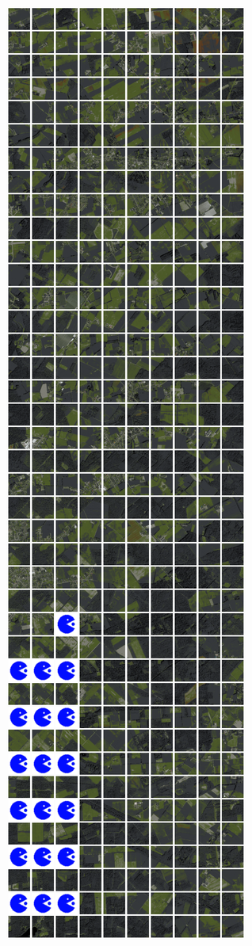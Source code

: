 <html>
<div>
<img src="https://github.com/HakkaTjakka/NL_TILE_MAP/blob/main/18/613/-1031/r.6130.-10310.png" height="44" width="44">
<img src="https://github.com/HakkaTjakka/NL_TILE_MAP/blob/main/18/613/-1031/r.6131.-10310.png" height="44" width="44">
<img src="https://github.com/HakkaTjakka/NL_TILE_MAP/blob/main/18/613/-1031/r.6132.-10310.png" height="44" width="44">
<img src="https://github.com/HakkaTjakka/NL_TILE_MAP/blob/main/18/613/-1031/r.6133.-10310.png" height="44" width="44">
<img src="https://github.com/HakkaTjakka/NL_TILE_MAP/blob/main/18/613/-1031/r.6134.-10310.png" height="44" width="44">
<img src="https://github.com/HakkaTjakka/NL_TILE_MAP/blob/main/18/613/-1031/r.6135.-10310.png" height="44" width="44">
<img src="https://github.com/HakkaTjakka/NL_TILE_MAP/blob/main/18/613/-1031/r.6136.-10310.png" height="44" width="44">
<img src="https://github.com/HakkaTjakka/NL_TILE_MAP/blob/main/18/613/-1031/r.6137.-10310.png" height="44" width="44">
<img src="https://github.com/HakkaTjakka/NL_TILE_MAP/blob/main/18/613/-1031/r.6138.-10310.png" height="44" width="44">
<img src="https://github.com/HakkaTjakka/NL_TILE_MAP/blob/main/18/613/-1031/r.6139.-10310.png" height="44" width="44">
<img src="https://github.com/HakkaTjakka/NL_TILE_MAP/blob/main/18/614/-1031/r.6140.-10310.png" height="44" width="44">
<img src="https://github.com/HakkaTjakka/NL_TILE_MAP/blob/main/18/614/-1031/r.6141.-10310.png" height="44" width="44">
<img src="https://github.com/HakkaTjakka/NL_TILE_MAP/blob/main/18/614/-1031/r.6142.-10310.png" height="44" width="44">
<img src="https://github.com/HakkaTjakka/NL_TILE_MAP/blob/main/18/614/-1031/r.6143.-10310.png" height="44" width="44">
<img src="https://github.com/HakkaTjakka/NL_TILE_MAP/blob/main/18/614/-1031/r.6144.-10310.png" height="44" width="44">
<img src="https://github.com/HakkaTjakka/NL_TILE_MAP/blob/main/18/614/-1031/r.6145.-10310.png" height="44" width="44">
<img src="https://github.com/HakkaTjakka/NL_TILE_MAP/blob/main/18/614/-1031/r.6146.-10310.png" height="44" width="44">
<img src="https://github.com/HakkaTjakka/NL_TILE_MAP/blob/main/18/614/-1031/r.6147.-10310.png" height="44" width="44">
<img src="https://github.com/HakkaTjakka/NL_TILE_MAP/blob/main/18/614/-1031/r.6148.-10310.png" height="44" width="44">
<img src="https://github.com/HakkaTjakka/NL_TILE_MAP/blob/main/18/614/-1031/r.6149.-10310.png" height="44" width="44">
<br>
<img src="https://github.com/HakkaTjakka/NL_TILE_MAP/blob/main/18/613/-1031/r.6130.-10309.png" height="44" width="44">
<img src="https://github.com/HakkaTjakka/NL_TILE_MAP/blob/main/18/613/-1031/r.6131.-10309.png" height="44" width="44">
<img src="https://github.com/HakkaTjakka/NL_TILE_MAP/blob/main/18/613/-1031/r.6132.-10309.png" height="44" width="44">
<img src="https://github.com/HakkaTjakka/NL_TILE_MAP/blob/main/18/613/-1031/r.6133.-10309.png" height="44" width="44">
<img src="https://github.com/HakkaTjakka/NL_TILE_MAP/blob/main/18/613/-1031/r.6134.-10309.png" height="44" width="44">
<img src="https://github.com/HakkaTjakka/NL_TILE_MAP/blob/main/18/613/-1031/r.6135.-10309.png" height="44" width="44">
<img src="https://github.com/HakkaTjakka/NL_TILE_MAP/blob/main/18/613/-1031/r.6136.-10309.png" height="44" width="44">
<img src="https://github.com/HakkaTjakka/NL_TILE_MAP/blob/main/18/613/-1031/r.6137.-10309.png" height="44" width="44">
<img src="https://github.com/HakkaTjakka/NL_TILE_MAP/blob/main/18/613/-1031/r.6138.-10309.png" height="44" width="44">
<img src="https://github.com/HakkaTjakka/NL_TILE_MAP/blob/main/18/613/-1031/r.6139.-10309.png" height="44" width="44">
<img src="https://github.com/HakkaTjakka/NL_TILE_MAP/blob/main/18/614/-1031/r.6140.-10309.png" height="44" width="44">
<img src="https://github.com/HakkaTjakka/NL_TILE_MAP/blob/main/18/614/-1031/r.6141.-10309.png" height="44" width="44">
<img src="https://github.com/HakkaTjakka/NL_TILE_MAP/blob/main/18/614/-1031/r.6142.-10309.png" height="44" width="44">
<img src="https://github.com/HakkaTjakka/NL_TILE_MAP/blob/main/18/614/-1031/r.6143.-10309.png" height="44" width="44">
<img src="https://github.com/HakkaTjakka/NL_TILE_MAP/blob/main/18/614/-1031/r.6144.-10309.png" height="44" width="44">
<img src="https://github.com/HakkaTjakka/NL_TILE_MAP/blob/main/18/614/-1031/r.6145.-10309.png" height="44" width="44">
<img src="https://github.com/HakkaTjakka/NL_TILE_MAP/blob/main/18/614/-1031/r.6146.-10309.png" height="44" width="44">
<img src="https://github.com/HakkaTjakka/NL_TILE_MAP/blob/main/18/614/-1031/r.6147.-10309.png" height="44" width="44">
<img src="https://github.com/HakkaTjakka/NL_TILE_MAP/blob/main/18/614/-1031/r.6148.-10309.png" height="44" width="44">
<img src="https://github.com/HakkaTjakka/NL_TILE_MAP/blob/main/18/614/-1031/r.6149.-10309.png" height="44" width="44">
<br>
<img src="https://github.com/HakkaTjakka/NL_TILE_MAP/blob/main/18/613/-1031/r.6130.-10308.png" height="44" width="44">
<img src="https://github.com/HakkaTjakka/NL_TILE_MAP/blob/main/18/613/-1031/r.6131.-10308.png" height="44" width="44">
<img src="https://github.com/HakkaTjakka/NL_TILE_MAP/blob/main/18/613/-1031/r.6132.-10308.png" height="44" width="44">
<img src="https://github.com/HakkaTjakka/NL_TILE_MAP/blob/main/18/613/-1031/r.6133.-10308.png" height="44" width="44">
<img src="https://github.com/HakkaTjakka/NL_TILE_MAP/blob/main/18/613/-1031/r.6134.-10308.png" height="44" width="44">
<img src="https://github.com/HakkaTjakka/NL_TILE_MAP/blob/main/18/613/-1031/r.6135.-10308.png" height="44" width="44">
<img src="https://github.com/HakkaTjakka/NL_TILE_MAP/blob/main/18/613/-1031/r.6136.-10308.png" height="44" width="44">
<img src="https://github.com/HakkaTjakka/NL_TILE_MAP/blob/main/18/613/-1031/r.6137.-10308.png" height="44" width="44">
<img src="https://github.com/HakkaTjakka/NL_TILE_MAP/blob/main/18/613/-1031/r.6138.-10308.png" height="44" width="44">
<img src="https://github.com/HakkaTjakka/NL_TILE_MAP/blob/main/18/613/-1031/r.6139.-10308.png" height="44" width="44">
<img src="https://github.com/HakkaTjakka/NL_TILE_MAP/blob/main/18/614/-1031/r.6140.-10308.png" height="44" width="44">
<img src="https://github.com/HakkaTjakka/NL_TILE_MAP/blob/main/18/614/-1031/r.6141.-10308.png" height="44" width="44">
<img src="https://github.com/HakkaTjakka/NL_TILE_MAP/blob/main/18/614/-1031/r.6142.-10308.png" height="44" width="44">
<img src="https://github.com/HakkaTjakka/NL_TILE_MAP/blob/main/18/614/-1031/r.6143.-10308.png" height="44" width="44">
<img src="https://github.com/HakkaTjakka/NL_TILE_MAP/blob/main/18/614/-1031/r.6144.-10308.png" height="44" width="44">
<img src="https://github.com/HakkaTjakka/NL_TILE_MAP/blob/main/18/614/-1031/r.6145.-10308.png" height="44" width="44">
<img src="https://github.com/HakkaTjakka/NL_TILE_MAP/blob/main/18/614/-1031/r.6146.-10308.png" height="44" width="44">
<img src="https://github.com/HakkaTjakka/NL_TILE_MAP/blob/main/18/614/-1031/r.6147.-10308.png" height="44" width="44">
<img src="https://github.com/HakkaTjakka/NL_TILE_MAP/blob/main/18/614/-1031/r.6148.-10308.png" height="44" width="44">
<img src="https://github.com/HakkaTjakka/NL_TILE_MAP/blob/main/18/614/-1031/r.6149.-10308.png" height="44" width="44">
<br>
<img src="https://github.com/HakkaTjakka/NL_TILE_MAP/blob/main/18/613/-1031/r.6130.-10307.png" height="44" width="44">
<img src="https://github.com/HakkaTjakka/NL_TILE_MAP/blob/main/18/613/-1031/r.6131.-10307.png" height="44" width="44">
<img src="https://github.com/HakkaTjakka/NL_TILE_MAP/blob/main/18/613/-1031/r.6132.-10307.png" height="44" width="44">
<img src="https://github.com/HakkaTjakka/NL_TILE_MAP/blob/main/18/613/-1031/r.6133.-10307.png" height="44" width="44">
<img src="https://github.com/HakkaTjakka/NL_TILE_MAP/blob/main/18/613/-1031/r.6134.-10307.png" height="44" width="44">
<img src="https://github.com/HakkaTjakka/NL_TILE_MAP/blob/main/18/613/-1031/r.6135.-10307.png" height="44" width="44">
<img src="https://github.com/HakkaTjakka/NL_TILE_MAP/blob/main/18/613/-1031/r.6136.-10307.png" height="44" width="44">
<img src="https://github.com/HakkaTjakka/NL_TILE_MAP/blob/main/18/613/-1031/r.6137.-10307.png" height="44" width="44">
<img src="https://github.com/HakkaTjakka/NL_TILE_MAP/blob/main/18/613/-1031/r.6138.-10307.png" height="44" width="44">
<img src="https://github.com/HakkaTjakka/NL_TILE_MAP/blob/main/18/613/-1031/r.6139.-10307.png" height="44" width="44">
<img src="https://github.com/HakkaTjakka/NL_TILE_MAP/blob/main/18/614/-1031/r.6140.-10307.png" height="44" width="44">
<img src="https://github.com/HakkaTjakka/NL_TILE_MAP/blob/main/18/614/-1031/r.6141.-10307.png" height="44" width="44">
<img src="https://github.com/HakkaTjakka/NL_TILE_MAP/blob/main/18/614/-1031/r.6142.-10307.png" height="44" width="44">
<img src="https://github.com/HakkaTjakka/NL_TILE_MAP/blob/main/18/614/-1031/r.6143.-10307.png" height="44" width="44">
<img src="https://github.com/HakkaTjakka/NL_TILE_MAP/blob/main/18/614/-1031/r.6144.-10307.png" height="44" width="44">
<img src="https://github.com/HakkaTjakka/NL_TILE_MAP/blob/main/18/614/-1031/r.6145.-10307.png" height="44" width="44">
<img src="https://github.com/HakkaTjakka/NL_TILE_MAP/blob/main/18/614/-1031/r.6146.-10307.png" height="44" width="44">
<img src="https://github.com/HakkaTjakka/NL_TILE_MAP/blob/main/18/614/-1031/r.6147.-10307.png" height="44" width="44">
<img src="https://github.com/HakkaTjakka/NL_TILE_MAP/blob/main/18/614/-1031/r.6148.-10307.png" height="44" width="44">
<img src="https://github.com/HakkaTjakka/NL_TILE_MAP/blob/main/18/614/-1031/r.6149.-10307.png" height="44" width="44">
<br>
<img src="https://github.com/HakkaTjakka/NL_TILE_MAP/blob/main/18/613/-1031/r.6130.-10306.png" height="44" width="44">
<img src="https://github.com/HakkaTjakka/NL_TILE_MAP/blob/main/18/613/-1031/r.6131.-10306.png" height="44" width="44">
<img src="https://github.com/HakkaTjakka/NL_TILE_MAP/blob/main/18/613/-1031/r.6132.-10306.png" height="44" width="44">
<img src="https://github.com/HakkaTjakka/NL_TILE_MAP/blob/main/18/613/-1031/r.6133.-10306.png" height="44" width="44">
<img src="https://github.com/HakkaTjakka/NL_TILE_MAP/blob/main/18/613/-1031/r.6134.-10306.png" height="44" width="44">
<img src="https://github.com/HakkaTjakka/NL_TILE_MAP/blob/main/18/613/-1031/r.6135.-10306.png" height="44" width="44">
<img src="https://github.com/HakkaTjakka/NL_TILE_MAP/blob/main/18/613/-1031/r.6136.-10306.png" height="44" width="44">
<img src="https://github.com/HakkaTjakka/NL_TILE_MAP/blob/main/18/613/-1031/r.6137.-10306.png" height="44" width="44">
<img src="https://github.com/HakkaTjakka/NL_TILE_MAP/blob/main/18/613/-1031/r.6138.-10306.png" height="44" width="44">
<img src="https://github.com/HakkaTjakka/NL_TILE_MAP/blob/main/18/613/-1031/r.6139.-10306.png" height="44" width="44">
<img src="https://github.com/HakkaTjakka/NL_TILE_MAP/blob/main/18/614/-1031/r.6140.-10306.png" height="44" width="44">
<img src="https://github.com/HakkaTjakka/NL_TILE_MAP/blob/main/18/614/-1031/r.6141.-10306.png" height="44" width="44">
<img src="https://github.com/HakkaTjakka/NL_TILE_MAP/blob/main/18/614/-1031/r.6142.-10306.png" height="44" width="44">
<img src="https://github.com/HakkaTjakka/NL_TILE_MAP/blob/main/18/614/-1031/r.6143.-10306.png" height="44" width="44">
<img src="https://github.com/HakkaTjakka/NL_TILE_MAP/blob/main/18/614/-1031/r.6144.-10306.png" height="44" width="44">
<img src="https://github.com/HakkaTjakka/NL_TILE_MAP/blob/main/18/614/-1031/r.6145.-10306.png" height="44" width="44">
<img src="https://github.com/HakkaTjakka/NL_TILE_MAP/blob/main/18/614/-1031/r.6146.-10306.png" height="44" width="44">
<img src="https://github.com/HakkaTjakka/NL_TILE_MAP/blob/main/18/614/-1031/r.6147.-10306.png" height="44" width="44">
<img src="https://github.com/HakkaTjakka/NL_TILE_MAP/blob/main/18/614/-1031/r.6148.-10306.png" height="44" width="44">
<img src="https://github.com/HakkaTjakka/NL_TILE_MAP/blob/main/18/614/-1031/r.6149.-10306.png" height="44" width="44">
<br>
<img src="https://github.com/HakkaTjakka/NL_TILE_MAP/blob/main/18/613/-1031/r.6130.-10305.png" height="44" width="44">
<img src="https://github.com/HakkaTjakka/NL_TILE_MAP/blob/main/18/613/-1031/r.6131.-10305.png" height="44" width="44">
<img src="https://github.com/HakkaTjakka/NL_TILE_MAP/blob/main/18/613/-1031/r.6132.-10305.png" height="44" width="44">
<img src="https://github.com/HakkaTjakka/NL_TILE_MAP/blob/main/18/613/-1031/r.6133.-10305.png" height="44" width="44">
<img src="https://github.com/HakkaTjakka/NL_TILE_MAP/blob/main/18/613/-1031/r.6134.-10305.png" height="44" width="44">
<img src="https://github.com/HakkaTjakka/NL_TILE_MAP/blob/main/18/613/-1031/r.6135.-10305.png" height="44" width="44">
<img src="https://github.com/HakkaTjakka/NL_TILE_MAP/blob/main/18/613/-1031/r.6136.-10305.png" height="44" width="44">
<img src="https://github.com/HakkaTjakka/NL_TILE_MAP/blob/main/18/613/-1031/r.6137.-10305.png" height="44" width="44">
<img src="https://github.com/HakkaTjakka/NL_TILE_MAP/blob/main/18/613/-1031/r.6138.-10305.png" height="44" width="44">
<img src="https://github.com/HakkaTjakka/NL_TILE_MAP/blob/main/18/613/-1031/r.6139.-10305.png" height="44" width="44">
<img src="https://github.com/HakkaTjakka/NL_TILE_MAP/blob/main/18/614/-1031/r.6140.-10305.png" height="44" width="44">
<img src="https://github.com/HakkaTjakka/NL_TILE_MAP/blob/main/18/614/-1031/r.6141.-10305.png" height="44" width="44">
<img src="https://github.com/HakkaTjakka/NL_TILE_MAP/blob/main/18/614/-1031/r.6142.-10305.png" height="44" width="44">
<img src="https://github.com/HakkaTjakka/NL_TILE_MAP/blob/main/18/614/-1031/r.6143.-10305.png" height="44" width="44">
<img src="https://github.com/HakkaTjakka/NL_TILE_MAP/blob/main/18/614/-1031/r.6144.-10305.png" height="44" width="44">
<img src="https://github.com/HakkaTjakka/NL_TILE_MAP/blob/main/18/614/-1031/r.6145.-10305.png" height="44" width="44">
<img src="https://github.com/HakkaTjakka/NL_TILE_MAP/blob/main/18/614/-1031/r.6146.-10305.png" height="44" width="44">
<img src="https://github.com/HakkaTjakka/NL_TILE_MAP/blob/main/18/614/-1031/r.6147.-10305.png" height="44" width="44">
<img src="https://github.com/HakkaTjakka/NL_TILE_MAP/blob/main/18/614/-1031/r.6148.-10305.png" height="44" width="44">
<img src="https://github.com/HakkaTjakka/NL_TILE_MAP/blob/main/18/614/-1031/r.6149.-10305.png" height="44" width="44">
<br>
<img src="https://github.com/HakkaTjakka/NL_TILE_MAP/blob/main/18/613/-1031/r.6130.-10304.png" height="44" width="44">
<img src="https://github.com/HakkaTjakka/NL_TILE_MAP/blob/main/18/613/-1031/r.6131.-10304.png" height="44" width="44">
<img src="https://github.com/HakkaTjakka/NL_TILE_MAP/blob/main/18/613/-1031/r.6132.-10304.png" height="44" width="44">
<img src="https://github.com/HakkaTjakka/NL_TILE_MAP/blob/main/18/613/-1031/r.6133.-10304.png" height="44" width="44">
<img src="https://github.com/HakkaTjakka/NL_TILE_MAP/blob/main/18/613/-1031/r.6134.-10304.png" height="44" width="44">
<img src="https://github.com/HakkaTjakka/NL_TILE_MAP/blob/main/18/613/-1031/r.6135.-10304.png" height="44" width="44">
<img src="https://github.com/HakkaTjakka/NL_TILE_MAP/blob/main/18/613/-1031/r.6136.-10304.png" height="44" width="44">
<img src="https://github.com/HakkaTjakka/NL_TILE_MAP/blob/main/18/613/-1031/r.6137.-10304.png" height="44" width="44">
<img src="https://github.com/HakkaTjakka/NL_TILE_MAP/blob/main/18/613/-1031/r.6138.-10304.png" height="44" width="44">
<img src="https://github.com/HakkaTjakka/NL_TILE_MAP/blob/main/18/613/-1031/r.6139.-10304.png" height="44" width="44">
<img src="https://github.com/HakkaTjakka/NL_TILE_MAP/blob/main/18/614/-1031/r.6140.-10304.png" height="44" width="44">
<img src="https://github.com/HakkaTjakka/NL_TILE_MAP/blob/main/18/614/-1031/r.6141.-10304.png" height="44" width="44">
<img src="https://github.com/HakkaTjakka/NL_TILE_MAP/blob/main/18/614/-1031/r.6142.-10304.png" height="44" width="44">
<img src="https://github.com/HakkaTjakka/NL_TILE_MAP/blob/main/18/614/-1031/r.6143.-10304.png" height="44" width="44">
<img src="https://github.com/HakkaTjakka/NL_TILE_MAP/blob/main/18/614/-1031/r.6144.-10304.png" height="44" width="44">
<img src="https://github.com/HakkaTjakka/NL_TILE_MAP/blob/main/18/614/-1031/r.6145.-10304.png" height="44" width="44">
<img src="https://github.com/HakkaTjakka/NL_TILE_MAP/blob/main/18/614/-1031/r.6146.-10304.png" height="44" width="44">
<img src="https://github.com/HakkaTjakka/NL_TILE_MAP/blob/main/18/614/-1031/r.6147.-10304.png" height="44" width="44">
<img src="https://github.com/HakkaTjakka/NL_TILE_MAP/blob/main/18/614/-1031/r.6148.-10304.png" height="44" width="44">
<img src="https://github.com/HakkaTjakka/NL_TILE_MAP/blob/main/18/614/-1031/r.6149.-10304.png" height="44" width="44">
<br>
<img src="https://github.com/HakkaTjakka/NL_TILE_MAP/blob/main/18/613/-1031/r.6130.-10303.png" height="44" width="44">
<img src="https://github.com/HakkaTjakka/NL_TILE_MAP/blob/main/18/613/-1031/r.6131.-10303.png" height="44" width="44">
<img src="https://github.com/HakkaTjakka/NL_TILE_MAP/blob/main/18/613/-1031/r.6132.-10303.png" height="44" width="44">
<img src="https://github.com/HakkaTjakka/NL_TILE_MAP/blob/main/18/613/-1031/r.6133.-10303.png" height="44" width="44">
<img src="https://github.com/HakkaTjakka/NL_TILE_MAP/blob/main/18/613/-1031/r.6134.-10303.png" height="44" width="44">
<img src="https://github.com/HakkaTjakka/NL_TILE_MAP/blob/main/18/613/-1031/r.6135.-10303.png" height="44" width="44">
<img src="https://github.com/HakkaTjakka/NL_TILE_MAP/blob/main/18/613/-1031/r.6136.-10303.png" height="44" width="44">
<img src="https://github.com/HakkaTjakka/NL_TILE_MAP/blob/main/18/613/-1031/r.6137.-10303.png" height="44" width="44">
<img src="https://github.com/HakkaTjakka/NL_TILE_MAP/blob/main/18/613/-1031/r.6138.-10303.png" height="44" width="44">
<img src="https://github.com/HakkaTjakka/NL_TILE_MAP/blob/main/18/613/-1031/r.6139.-10303.png" height="44" width="44">
<img src="https://github.com/HakkaTjakka/NL_TILE_MAP/blob/main/18/614/-1031/r.6140.-10303.png" height="44" width="44">
<img src="https://github.com/HakkaTjakka/NL_TILE_MAP/blob/main/18/614/-1031/r.6141.-10303.png" height="44" width="44">
<img src="https://github.com/HakkaTjakka/NL_TILE_MAP/blob/main/18/614/-1031/r.6142.-10303.png" height="44" width="44">
<img src="https://github.com/HakkaTjakka/NL_TILE_MAP/blob/main/18/614/-1031/r.6143.-10303.png" height="44" width="44">
<img src="https://github.com/HakkaTjakka/NL_TILE_MAP/blob/main/18/614/-1031/r.6144.-10303.png" height="44" width="44">
<img src="https://github.com/HakkaTjakka/NL_TILE_MAP/blob/main/18/614/-1031/r.6145.-10303.png" height="44" width="44">
<img src="https://github.com/HakkaTjakka/NL_TILE_MAP/blob/main/18/614/-1031/r.6146.-10303.png" height="44" width="44">
<img src="https://github.com/HakkaTjakka/NL_TILE_MAP/blob/main/18/614/-1031/r.6147.-10303.png" height="44" width="44">
<img src="https://github.com/HakkaTjakka/NL_TILE_MAP/blob/main/18/614/-1031/r.6148.-10303.png" height="44" width="44">
<img src="https://github.com/HakkaTjakka/NL_TILE_MAP/blob/main/18/614/-1031/r.6149.-10303.png" height="44" width="44">
<br>
<img src="https://github.com/HakkaTjakka/NL_TILE_MAP/blob/main/18/613/-1031/r.6130.-10302.png" height="44" width="44">
<img src="https://github.com/HakkaTjakka/NL_TILE_MAP/blob/main/18/613/-1031/r.6131.-10302.png" height="44" width="44">
<img src="https://github.com/HakkaTjakka/NL_TILE_MAP/blob/main/18/613/-1031/r.6132.-10302.png" height="44" width="44">
<img src="https://github.com/HakkaTjakka/NL_TILE_MAP/blob/main/18/613/-1031/r.6133.-10302.png" height="44" width="44">
<img src="https://github.com/HakkaTjakka/NL_TILE_MAP/blob/main/18/613/-1031/r.6134.-10302.png" height="44" width="44">
<img src="https://github.com/HakkaTjakka/NL_TILE_MAP/blob/main/18/613/-1031/r.6135.-10302.png" height="44" width="44">
<img src="https://github.com/HakkaTjakka/NL_TILE_MAP/blob/main/18/613/-1031/r.6136.-10302.png" height="44" width="44">
<img src="https://github.com/HakkaTjakka/NL_TILE_MAP/blob/main/18/613/-1031/r.6137.-10302.png" height="44" width="44">
<img src="https://github.com/HakkaTjakka/NL_TILE_MAP/blob/main/18/613/-1031/r.6138.-10302.png" height="44" width="44">
<img src="https://github.com/HakkaTjakka/NL_TILE_MAP/blob/main/18/613/-1031/r.6139.-10302.png" height="44" width="44">
<img src="https://github.com/HakkaTjakka/NL_TILE_MAP/blob/main/18/614/-1031/r.6140.-10302.png" height="44" width="44">
<img src="https://github.com/HakkaTjakka/NL_TILE_MAP/blob/main/18/614/-1031/r.6141.-10302.png" height="44" width="44">
<img src="https://github.com/HakkaTjakka/NL_TILE_MAP/blob/main/18/614/-1031/r.6142.-10302.png" height="44" width="44">
<img src="https://github.com/HakkaTjakka/NL_TILE_MAP/blob/main/18/614/-1031/r.6143.-10302.png" height="44" width="44">
<img src="https://github.com/HakkaTjakka/NL_TILE_MAP/blob/main/18/614/-1031/r.6144.-10302.png" height="44" width="44">
<img src="https://github.com/HakkaTjakka/NL_TILE_MAP/blob/main/18/614/-1031/r.6145.-10302.png" height="44" width="44">
<img src="https://github.com/HakkaTjakka/NL_TILE_MAP/blob/main/18/614/-1031/r.6146.-10302.png" height="44" width="44">
<img src="https://github.com/HakkaTjakka/NL_TILE_MAP/blob/main/18/614/-1031/r.6147.-10302.png" height="44" width="44">
<img src="https://github.com/HakkaTjakka/NL_TILE_MAP/blob/main/18/614/-1031/r.6148.-10302.png" height="44" width="44">
<img src="https://github.com/HakkaTjakka/NL_TILE_MAP/blob/main/18/614/-1031/r.6149.-10302.png" height="44" width="44">
<br>
<img src="https://github.com/HakkaTjakka/NL_TILE_MAP/blob/main/18/613/-1031/r.6130.-10301.png" height="44" width="44">
<img src="https://github.com/HakkaTjakka/NL_TILE_MAP/blob/main/18/613/-1031/r.6131.-10301.png" height="44" width="44">
<img src="https://github.com/HakkaTjakka/NL_TILE_MAP/blob/main/18/613/-1031/r.6132.-10301.png" height="44" width="44">
<img src="https://github.com/HakkaTjakka/NL_TILE_MAP/blob/main/18/613/-1031/r.6133.-10301.png" height="44" width="44">
<img src="https://github.com/HakkaTjakka/NL_TILE_MAP/blob/main/18/613/-1031/r.6134.-10301.png" height="44" width="44">
<img src="https://github.com/HakkaTjakka/NL_TILE_MAP/blob/main/18/613/-1031/r.6135.-10301.png" height="44" width="44">
<img src="https://github.com/HakkaTjakka/NL_TILE_MAP/blob/main/18/613/-1031/r.6136.-10301.png" height="44" width="44">
<img src="https://github.com/HakkaTjakka/NL_TILE_MAP/blob/main/18/613/-1031/r.6137.-10301.png" height="44" width="44">
<img src="https://github.com/HakkaTjakka/NL_TILE_MAP/blob/main/18/613/-1031/r.6138.-10301.png" height="44" width="44">
<img src="https://github.com/HakkaTjakka/NL_TILE_MAP/blob/main/18/613/-1031/r.6139.-10301.png" height="44" width="44">
<img src="https://github.com/HakkaTjakka/NL_TILE_MAP/blob/main/18/614/-1031/r.6140.-10301.png" height="44" width="44">
<img src="https://github.com/HakkaTjakka/NL_TILE_MAP/blob/main/18/614/-1031/r.6141.-10301.png" height="44" width="44">
<img src="https://github.com/HakkaTjakka/NL_TILE_MAP/blob/main/18/614/-1031/r.6142.-10301.png" height="44" width="44">
<img src="https://github.com/HakkaTjakka/NL_TILE_MAP/blob/main/18/614/-1031/r.6143.-10301.png" height="44" width="44">
<img src="https://github.com/HakkaTjakka/NL_TILE_MAP/blob/main/18/614/-1031/r.6144.-10301.png" height="44" width="44">
<img src="https://github.com/HakkaTjakka/NL_TILE_MAP/blob/main/18/614/-1031/r.6145.-10301.png" height="44" width="44">
<img src="https://github.com/HakkaTjakka/NL_TILE_MAP/blob/main/18/614/-1031/r.6146.-10301.png" height="44" width="44">
<img src="https://github.com/HakkaTjakka/NL_TILE_MAP/blob/main/18/614/-1031/r.6147.-10301.png" height="44" width="44">
<img src="https://github.com/HakkaTjakka/NL_TILE_MAP/blob/main/18/614/-1031/r.6148.-10301.png" height="44" width="44">
<img src="https://github.com/HakkaTjakka/NL_TILE_MAP/blob/main/18/614/-1031/r.6149.-10301.png" height="44" width="44">
<br>
<img src="https://github.com/HakkaTjakka/NL_TILE_MAP/blob/main/18/613/-1030/r.6130.-10300.png" height="44" width="44">
<img src="https://github.com/HakkaTjakka/NL_TILE_MAP/blob/main/18/613/-1030/r.6131.-10300.png" height="44" width="44">
<img src="https://github.com/HakkaTjakka/NL_TILE_MAP/blob/main/18/613/-1030/r.6132.-10300.png" height="44" width="44">
<img src="https://github.com/HakkaTjakka/NL_TILE_MAP/blob/main/18/613/-1030/r.6133.-10300.png" height="44" width="44">
<img src="https://github.com/HakkaTjakka/NL_TILE_MAP/blob/main/18/613/-1030/r.6134.-10300.png" height="44" width="44">
<img src="https://github.com/HakkaTjakka/NL_TILE_MAP/blob/main/18/613/-1030/r.6135.-10300.png" height="44" width="44">
<img src="https://github.com/HakkaTjakka/NL_TILE_MAP/blob/main/18/613/-1030/r.6136.-10300.png" height="44" width="44">
<img src="https://github.com/HakkaTjakka/NL_TILE_MAP/blob/main/18/613/-1030/r.6137.-10300.png" height="44" width="44">
<img src="https://github.com/HakkaTjakka/NL_TILE_MAP/blob/main/18/613/-1030/r.6138.-10300.png" height="44" width="44">
<img src="https://github.com/HakkaTjakka/NL_TILE_MAP/blob/main/18/613/-1030/r.6139.-10300.png" height="44" width="44">
<img src="https://github.com/HakkaTjakka/NL_TILE_MAP/blob/main/18/614/-1030/r.6140.-10300.png" height="44" width="44">
<img src="https://github.com/HakkaTjakka/NL_TILE_MAP/blob/main/18/614/-1030/r.6141.-10300.png" height="44" width="44">
<img src="https://github.com/HakkaTjakka/NL_TILE_MAP/blob/main/18/614/-1030/r.6142.-10300.png" height="44" width="44">
<img src="https://github.com/HakkaTjakka/NL_TILE_MAP/blob/main/18/614/-1030/r.6143.-10300.png" height="44" width="44">
<img src="https://github.com/HakkaTjakka/NL_TILE_MAP/blob/main/18/614/-1030/r.6144.-10300.png" height="44" width="44">
<img src="https://github.com/HakkaTjakka/NL_TILE_MAP/blob/main/18/614/-1030/r.6145.-10300.png" height="44" width="44">
<img src="https://github.com/HakkaTjakka/NL_TILE_MAP/blob/main/18/614/-1030/r.6146.-10300.png" height="44" width="44">
<img src="https://github.com/HakkaTjakka/NL_TILE_MAP/blob/main/18/614/-1030/r.6147.-10300.png" height="44" width="44">
<img src="https://github.com/HakkaTjakka/NL_TILE_MAP/blob/main/18/614/-1030/r.6148.-10300.png" height="44" width="44">
<img src="https://github.com/HakkaTjakka/NL_TILE_MAP/blob/main/18/614/-1030/r.6149.-10300.png" height="44" width="44">
<br>
<img src="https://github.com/HakkaTjakka/NL_TILE_MAP/blob/main/18/613/-1030/r.6130.-10299.png" height="44" width="44">
<img src="https://github.com/HakkaTjakka/NL_TILE_MAP/blob/main/18/613/-1030/r.6131.-10299.png" height="44" width="44">
<img src="https://github.com/HakkaTjakka/NL_TILE_MAP/blob/main/18/613/-1030/r.6132.-10299.png" height="44" width="44">
<img src="https://github.com/HakkaTjakka/NL_TILE_MAP/blob/main/18/613/-1030/r.6133.-10299.png" height="44" width="44">
<img src="https://github.com/HakkaTjakka/NL_TILE_MAP/blob/main/18/613/-1030/r.6134.-10299.png" height="44" width="44">
<img src="https://github.com/HakkaTjakka/NL_TILE_MAP/blob/main/18/613/-1030/r.6135.-10299.png" height="44" width="44">
<img src="https://github.com/HakkaTjakka/NL_TILE_MAP/blob/main/18/613/-1030/r.6136.-10299.png" height="44" width="44">
<img src="https://github.com/HakkaTjakka/NL_TILE_MAP/blob/main/18/613/-1030/r.6137.-10299.png" height="44" width="44">
<img src="https://github.com/HakkaTjakka/NL_TILE_MAP/blob/main/18/613/-1030/r.6138.-10299.png" height="44" width="44">
<img src="https://github.com/HakkaTjakka/NL_TILE_MAP/blob/main/18/613/-1030/r.6139.-10299.png" height="44" width="44">
<img src="https://github.com/HakkaTjakka/NL_TILE_MAP/blob/main/18/614/-1030/r.6140.-10299.png" height="44" width="44">
<img src="https://github.com/HakkaTjakka/NL_TILE_MAP/blob/main/18/614/-1030/r.6141.-10299.png" height="44" width="44">
<img src="https://github.com/HakkaTjakka/NL_TILE_MAP/blob/main/18/614/-1030/r.6142.-10299.png" height="44" width="44">
<img src="https://github.com/HakkaTjakka/NL_TILE_MAP/blob/main/18/614/-1030/r.6143.-10299.png" height="44" width="44">
<img src="https://github.com/HakkaTjakka/NL_TILE_MAP/blob/main/18/614/-1030/r.6144.-10299.png" height="44" width="44">
<img src="https://github.com/HakkaTjakka/NL_TILE_MAP/blob/main/18/614/-1030/r.6145.-10299.png" height="44" width="44">
<img src="https://github.com/HakkaTjakka/NL_TILE_MAP/blob/main/18/614/-1030/r.6146.-10299.png" height="44" width="44">
<img src="https://github.com/HakkaTjakka/NL_TILE_MAP/blob/main/18/614/-1030/r.6147.-10299.png" height="44" width="44">
<img src="https://github.com/HakkaTjakka/NL_TILE_MAP/blob/main/18/614/-1030/r.6148.-10299.png" height="44" width="44">
<img src="https://github.com/HakkaTjakka/NL_TILE_MAP/blob/main/18/614/-1030/r.6149.-10299.png" height="44" width="44">
<br>
<img src="https://github.com/HakkaTjakka/NL_TILE_MAP/blob/main/18/613/-1030/r.6130.-10298.png" height="44" width="44">
<img src="https://github.com/HakkaTjakka/NL_TILE_MAP/blob/main/18/613/-1030/r.6131.-10298.png" height="44" width="44">
<img src="https://github.com/HakkaTjakka/NL_TILE_MAP/blob/main/18/613/-1030/r.6132.-10298.png" height="44" width="44">
<img src="https://github.com/HakkaTjakka/NL_TILE_MAP/blob/main/18/613/-1030/r.6133.-10298.png" height="44" width="44">
<img src="https://github.com/HakkaTjakka/NL_TILE_MAP/blob/main/18/613/-1030/r.6134.-10298.png" height="44" width="44">
<img src="https://github.com/HakkaTjakka/NL_TILE_MAP/blob/main/18/613/-1030/r.6135.-10298.png" height="44" width="44">
<img src="https://github.com/HakkaTjakka/NL_TILE_MAP/blob/main/18/613/-1030/r.6136.-10298.png" height="44" width="44">
<img src="https://github.com/HakkaTjakka/NL_TILE_MAP/blob/main/18/613/-1030/r.6137.-10298.png" height="44" width="44">
<img src="https://github.com/HakkaTjakka/NL_TILE_MAP/blob/main/18/613/-1030/r.6138.-10298.png" height="44" width="44">
<img src="https://github.com/HakkaTjakka/NL_TILE_MAP/blob/main/18/613/-1030/r.6139.-10298.png" height="44" width="44">
<img src="https://github.com/HakkaTjakka/NL_TILE_MAP/blob/main/18/614/-1030/r.6140.-10298.png" height="44" width="44">
<img src="https://github.com/HakkaTjakka/NL_TILE_MAP/blob/main/18/614/-1030/r.6141.-10298.png" height="44" width="44">
<img src="https://github.com/HakkaTjakka/NL_TILE_MAP/blob/main/18/614/-1030/r.6142.-10298.png" height="44" width="44">
<img src="https://github.com/HakkaTjakka/NL_TILE_MAP/blob/main/18/614/-1030/r.6143.-10298.png" height="44" width="44">
<img src="https://github.com/HakkaTjakka/NL_TILE_MAP/blob/main/18/614/-1030/r.6144.-10298.png" height="44" width="44">
<img src="https://github.com/HakkaTjakka/NL_TILE_MAP/blob/main/18/614/-1030/r.6145.-10298.png" height="44" width="44">
<img src="https://github.com/HakkaTjakka/NL_TILE_MAP/blob/main/18/614/-1030/r.6146.-10298.png" height="44" width="44">
<img src="https://github.com/HakkaTjakka/NL_TILE_MAP/blob/main/18/614/-1030/r.6147.-10298.png" height="44" width="44">
<img src="https://github.com/HakkaTjakka/NL_TILE_MAP/blob/main/18/614/-1030/r.6148.-10298.png" height="44" width="44">
<img src="https://github.com/HakkaTjakka/NL_TILE_MAP/blob/main/18/614/-1030/r.6149.-10298.png" height="44" width="44">
<br>
<img src="https://github.com/HakkaTjakka/NL_TILE_MAP/blob/main/18/613/-1030/r.6130.-10297.png" height="44" width="44">
<img src="https://github.com/HakkaTjakka/NL_TILE_MAP/blob/main/18/613/-1030/r.6131.-10297.png" height="44" width="44">
<img src="https://github.com/HakkaTjakka/NL_TILE_MAP/blob/main/source.png" height="44" width="44">
<img src="https://github.com/HakkaTjakka/NL_TILE_MAP/blob/main/18/613/-1030/r.6133.-10297.png" height="44" width="44">
<img src="https://github.com/HakkaTjakka/NL_TILE_MAP/blob/main/18/613/-1030/r.6134.-10297.png" height="44" width="44">
<img src="https://github.com/HakkaTjakka/NL_TILE_MAP/blob/main/18/613/-1030/r.6135.-10297.png" height="44" width="44">
<img src="https://github.com/HakkaTjakka/NL_TILE_MAP/blob/main/18/613/-1030/r.6136.-10297.png" height="44" width="44">
<img src="https://github.com/HakkaTjakka/NL_TILE_MAP/blob/main/18/613/-1030/r.6137.-10297.png" height="44" width="44">
<img src="https://github.com/HakkaTjakka/NL_TILE_MAP/blob/main/18/613/-1030/r.6138.-10297.png" height="44" width="44">
<img src="https://github.com/HakkaTjakka/NL_TILE_MAP/blob/main/18/613/-1030/r.6139.-10297.png" height="44" width="44">
<img src="https://github.com/HakkaTjakka/NL_TILE_MAP/blob/main/18/614/-1030/r.6140.-10297.png" height="44" width="44">
<img src="https://github.com/HakkaTjakka/NL_TILE_MAP/blob/main/18/614/-1030/r.6141.-10297.png" height="44" width="44">
<img src="https://github.com/HakkaTjakka/NL_TILE_MAP/blob/main/18/614/-1030/r.6142.-10297.png" height="44" width="44">
<img src="https://github.com/HakkaTjakka/NL_TILE_MAP/blob/main/18/614/-1030/r.6143.-10297.png" height="44" width="44">
<img src="https://github.com/HakkaTjakka/NL_TILE_MAP/blob/main/18/614/-1030/r.6144.-10297.png" height="44" width="44">
<img src="https://github.com/HakkaTjakka/NL_TILE_MAP/blob/main/18/614/-1030/r.6145.-10297.png" height="44" width="44">
<img src="https://github.com/HakkaTjakka/NL_TILE_MAP/blob/main/18/614/-1030/r.6146.-10297.png" height="44" width="44">
<img src="https://github.com/HakkaTjakka/NL_TILE_MAP/blob/main/18/614/-1030/r.6147.-10297.png" height="44" width="44">
<img src="https://github.com/HakkaTjakka/NL_TILE_MAP/blob/main/18/614/-1030/r.6148.-10297.png" height="44" width="44">
<img src="https://github.com/HakkaTjakka/NL_TILE_MAP/blob/main/18/614/-1030/r.6149.-10297.png" height="44" width="44">
<br>
<img src="https://github.com/HakkaTjakka/NL_TILE_MAP/blob/main/source.png" height="44" width="44">
<img src="https://github.com/HakkaTjakka/NL_TILE_MAP/blob/main/source.png" height="44" width="44">
<img src="https://github.com/HakkaTjakka/NL_TILE_MAP/blob/main/source.png" height="44" width="44">
<img src="https://github.com/HakkaTjakka/NL_TILE_MAP/blob/main/18/613/-1030/r.6133.-10296.png" height="44" width="44">
<img src="https://github.com/HakkaTjakka/NL_TILE_MAP/blob/main/18/613/-1030/r.6134.-10296.png" height="44" width="44">
<img src="https://github.com/HakkaTjakka/NL_TILE_MAP/blob/main/18/613/-1030/r.6135.-10296.png" height="44" width="44">
<img src="https://github.com/HakkaTjakka/NL_TILE_MAP/blob/main/18/613/-1030/r.6136.-10296.png" height="44" width="44">
<img src="https://github.com/HakkaTjakka/NL_TILE_MAP/blob/main/18/613/-1030/r.6137.-10296.png" height="44" width="44">
<img src="https://github.com/HakkaTjakka/NL_TILE_MAP/blob/main/18/613/-1030/r.6138.-10296.png" height="44" width="44">
<img src="https://github.com/HakkaTjakka/NL_TILE_MAP/blob/main/18/613/-1030/r.6139.-10296.png" height="44" width="44">
<img src="https://github.com/HakkaTjakka/NL_TILE_MAP/blob/main/18/614/-1030/r.6140.-10296.png" height="44" width="44">
<img src="https://github.com/HakkaTjakka/NL_TILE_MAP/blob/main/18/614/-1030/r.6141.-10296.png" height="44" width="44">
<img src="https://github.com/HakkaTjakka/NL_TILE_MAP/blob/main/18/614/-1030/r.6142.-10296.png" height="44" width="44">
<img src="https://github.com/HakkaTjakka/NL_TILE_MAP/blob/main/18/614/-1030/r.6143.-10296.png" height="44" width="44">
<img src="https://github.com/HakkaTjakka/NL_TILE_MAP/blob/main/18/614/-1030/r.6144.-10296.png" height="44" width="44">
<img src="https://github.com/HakkaTjakka/NL_TILE_MAP/blob/main/18/614/-1030/r.6145.-10296.png" height="44" width="44">
<img src="https://github.com/HakkaTjakka/NL_TILE_MAP/blob/main/18/614/-1030/r.6146.-10296.png" height="44" width="44">
<img src="https://github.com/HakkaTjakka/NL_TILE_MAP/blob/main/18/614/-1030/r.6147.-10296.png" height="44" width="44">
<img src="https://github.com/HakkaTjakka/NL_TILE_MAP/blob/main/18/614/-1030/r.6148.-10296.png" height="44" width="44">
<img src="https://github.com/HakkaTjakka/NL_TILE_MAP/blob/main/18/614/-1030/r.6149.-10296.png" height="44" width="44">
<br>
<img src="https://github.com/HakkaTjakka/NL_TILE_MAP/blob/main/source.png" height="44" width="44">
<img src="https://github.com/HakkaTjakka/NL_TILE_MAP/blob/main/source.png" height="44" width="44">
<img src="https://github.com/HakkaTjakka/NL_TILE_MAP/blob/main/source.png" height="44" width="44">
<img src="https://github.com/HakkaTjakka/NL_TILE_MAP/blob/main/18/613/-1030/r.6133.-10295.png" height="44" width="44">
<img src="https://github.com/HakkaTjakka/NL_TILE_MAP/blob/main/18/613/-1030/r.6134.-10295.png" height="44" width="44">
<img src="https://github.com/HakkaTjakka/NL_TILE_MAP/blob/main/18/613/-1030/r.6135.-10295.png" height="44" width="44">
<img src="https://github.com/HakkaTjakka/NL_TILE_MAP/blob/main/18/613/-1030/r.6136.-10295.png" height="44" width="44">
<img src="https://github.com/HakkaTjakka/NL_TILE_MAP/blob/main/18/613/-1030/r.6137.-10295.png" height="44" width="44">
<img src="https://github.com/HakkaTjakka/NL_TILE_MAP/blob/main/18/613/-1030/r.6138.-10295.png" height="44" width="44">
<img src="https://github.com/HakkaTjakka/NL_TILE_MAP/blob/main/18/613/-1030/r.6139.-10295.png" height="44" width="44">
<img src="https://github.com/HakkaTjakka/NL_TILE_MAP/blob/main/18/614/-1030/r.6140.-10295.png" height="44" width="44">
<img src="https://github.com/HakkaTjakka/NL_TILE_MAP/blob/main/18/614/-1030/r.6141.-10295.png" height="44" width="44">
<img src="https://github.com/HakkaTjakka/NL_TILE_MAP/blob/main/18/614/-1030/r.6142.-10295.png" height="44" width="44">
<img src="https://github.com/HakkaTjakka/NL_TILE_MAP/blob/main/18/614/-1030/r.6143.-10295.png" height="44" width="44">
<img src="https://github.com/HakkaTjakka/NL_TILE_MAP/blob/main/18/614/-1030/r.6144.-10295.png" height="44" width="44">
<img src="https://github.com/HakkaTjakka/NL_TILE_MAP/blob/main/18/614/-1030/r.6145.-10295.png" height="44" width="44">
<img src="https://github.com/HakkaTjakka/NL_TILE_MAP/blob/main/18/614/-1030/r.6146.-10295.png" height="44" width="44">
<img src="https://github.com/HakkaTjakka/NL_TILE_MAP/blob/main/18/614/-1030/r.6147.-10295.png" height="44" width="44">
<img src="https://github.com/HakkaTjakka/NL_TILE_MAP/blob/main/18/614/-1030/r.6148.-10295.png" height="44" width="44">
<img src="https://github.com/HakkaTjakka/NL_TILE_MAP/blob/main/18/614/-1030/r.6149.-10295.png" height="44" width="44">
<br>
<img src="https://github.com/HakkaTjakka/NL_TILE_MAP/blob/main/source.png" height="44" width="44">
<img src="https://github.com/HakkaTjakka/NL_TILE_MAP/blob/main/source.png" height="44" width="44">
<img src="https://github.com/HakkaTjakka/NL_TILE_MAP/blob/main/source.png" height="44" width="44">
<img src="https://github.com/HakkaTjakka/NL_TILE_MAP/blob/main/18/613/-1030/r.6133.-10294.png" height="44" width="44">
<img src="https://github.com/HakkaTjakka/NL_TILE_MAP/blob/main/18/613/-1030/r.6134.-10294.png" height="44" width="44">
<img src="https://github.com/HakkaTjakka/NL_TILE_MAP/blob/main/18/613/-1030/r.6135.-10294.png" height="44" width="44">
<img src="https://github.com/HakkaTjakka/NL_TILE_MAP/blob/main/18/613/-1030/r.6136.-10294.png" height="44" width="44">
<img src="https://github.com/HakkaTjakka/NL_TILE_MAP/blob/main/18/613/-1030/r.6137.-10294.png" height="44" width="44">
<img src="https://github.com/HakkaTjakka/NL_TILE_MAP/blob/main/18/613/-1030/r.6138.-10294.png" height="44" width="44">
<img src="https://github.com/HakkaTjakka/NL_TILE_MAP/blob/main/18/613/-1030/r.6139.-10294.png" height="44" width="44">
<img src="https://github.com/HakkaTjakka/NL_TILE_MAP/blob/main/18/614/-1030/r.6140.-10294.png" height="44" width="44">
<img src="https://github.com/HakkaTjakka/NL_TILE_MAP/blob/main/18/614/-1030/r.6141.-10294.png" height="44" width="44">
<img src="https://github.com/HakkaTjakka/NL_TILE_MAP/blob/main/18/614/-1030/r.6142.-10294.png" height="44" width="44">
<img src="https://github.com/HakkaTjakka/NL_TILE_MAP/blob/main/18/614/-1030/r.6143.-10294.png" height="44" width="44">
<img src="https://github.com/HakkaTjakka/NL_TILE_MAP/blob/main/18/614/-1030/r.6144.-10294.png" height="44" width="44">
<img src="https://github.com/HakkaTjakka/NL_TILE_MAP/blob/main/18/614/-1030/r.6145.-10294.png" height="44" width="44">
<img src="https://github.com/HakkaTjakka/NL_TILE_MAP/blob/main/18/614/-1030/r.6146.-10294.png" height="44" width="44">
<img src="https://github.com/HakkaTjakka/NL_TILE_MAP/blob/main/18/614/-1030/r.6147.-10294.png" height="44" width="44">
<img src="https://github.com/HakkaTjakka/NL_TILE_MAP/blob/main/18/614/-1030/r.6148.-10294.png" height="44" width="44">
<img src="https://github.com/HakkaTjakka/NL_TILE_MAP/blob/main/18/614/-1030/r.6149.-10294.png" height="44" width="44">
<br>
<img src="https://github.com/HakkaTjakka/NL_TILE_MAP/blob/main/source.png" height="44" width="44">
<img src="https://github.com/HakkaTjakka/NL_TILE_MAP/blob/main/source.png" height="44" width="44">
<img src="https://github.com/HakkaTjakka/NL_TILE_MAP/blob/main/source.png" height="44" width="44">
<img src="https://github.com/HakkaTjakka/NL_TILE_MAP/blob/main/18/613/-1030/r.6133.-10293.png" height="44" width="44">
<img src="https://github.com/HakkaTjakka/NL_TILE_MAP/blob/main/18/613/-1030/r.6134.-10293.png" height="44" width="44">
<img src="https://github.com/HakkaTjakka/NL_TILE_MAP/blob/main/18/613/-1030/r.6135.-10293.png" height="44" width="44">
<img src="https://github.com/HakkaTjakka/NL_TILE_MAP/blob/main/18/613/-1030/r.6136.-10293.png" height="44" width="44">
<img src="https://github.com/HakkaTjakka/NL_TILE_MAP/blob/main/18/613/-1030/r.6137.-10293.png" height="44" width="44">
<img src="https://github.com/HakkaTjakka/NL_TILE_MAP/blob/main/18/613/-1030/r.6138.-10293.png" height="44" width="44">
<img src="https://github.com/HakkaTjakka/NL_TILE_MAP/blob/main/18/613/-1030/r.6139.-10293.png" height="44" width="44">
<img src="https://github.com/HakkaTjakka/NL_TILE_MAP/blob/main/18/614/-1030/r.6140.-10293.png" height="44" width="44">
<img src="https://github.com/HakkaTjakka/NL_TILE_MAP/blob/main/18/614/-1030/r.6141.-10293.png" height="44" width="44">
<img src="https://github.com/HakkaTjakka/NL_TILE_MAP/blob/main/18/614/-1030/r.6142.-10293.png" height="44" width="44">
<img src="https://github.com/HakkaTjakka/NL_TILE_MAP/blob/main/18/614/-1030/r.6143.-10293.png" height="44" width="44">
<img src="https://github.com/HakkaTjakka/NL_TILE_MAP/blob/main/18/614/-1030/r.6144.-10293.png" height="44" width="44">
<img src="https://github.com/HakkaTjakka/NL_TILE_MAP/blob/main/18/614/-1030/r.6145.-10293.png" height="44" width="44">
<img src="https://github.com/HakkaTjakka/NL_TILE_MAP/blob/main/18/614/-1030/r.6146.-10293.png" height="44" width="44">
<img src="https://github.com/HakkaTjakka/NL_TILE_MAP/blob/main/18/614/-1030/r.6147.-10293.png" height="44" width="44">
<img src="https://github.com/HakkaTjakka/NL_TILE_MAP/blob/main/18/614/-1030/r.6148.-10293.png" height="44" width="44">
<img src="https://github.com/HakkaTjakka/NL_TILE_MAP/blob/main/18/614/-1030/r.6149.-10293.png" height="44" width="44">
<br>
<img src="https://github.com/HakkaTjakka/NL_TILE_MAP/blob/main/source.png" height="44" width="44">
<img src="https://github.com/HakkaTjakka/NL_TILE_MAP/blob/main/source.png" height="44" width="44">
<img src="https://github.com/HakkaTjakka/NL_TILE_MAP/blob/main/source.png" height="44" width="44">
<img src="https://github.com/HakkaTjakka/NL_TILE_MAP/blob/main/18/613/-1030/r.6133.-10292.png" height="44" width="44">
<img src="https://github.com/HakkaTjakka/NL_TILE_MAP/blob/main/18/613/-1030/r.6134.-10292.png" height="44" width="44">
<img src="https://github.com/HakkaTjakka/NL_TILE_MAP/blob/main/18/613/-1030/r.6135.-10292.png" height="44" width="44">
<img src="https://github.com/HakkaTjakka/NL_TILE_MAP/blob/main/18/613/-1030/r.6136.-10292.png" height="44" width="44">
<img src="https://github.com/HakkaTjakka/NL_TILE_MAP/blob/main/18/613/-1030/r.6137.-10292.png" height="44" width="44">
<img src="https://github.com/HakkaTjakka/NL_TILE_MAP/blob/main/18/613/-1030/r.6138.-10292.png" height="44" width="44">
<img src="https://github.com/HakkaTjakka/NL_TILE_MAP/blob/main/18/613/-1030/r.6139.-10292.png" height="44" width="44">
<img src="https://github.com/HakkaTjakka/NL_TILE_MAP/blob/main/18/614/-1030/r.6140.-10292.png" height="44" width="44">
<img src="https://github.com/HakkaTjakka/NL_TILE_MAP/blob/main/18/614/-1030/r.6141.-10292.png" height="44" width="44">
<img src="https://github.com/HakkaTjakka/NL_TILE_MAP/blob/main/18/614/-1030/r.6142.-10292.png" height="44" width="44">
<img src="https://github.com/HakkaTjakka/NL_TILE_MAP/blob/main/18/614/-1030/r.6143.-10292.png" height="44" width="44">
<img src="https://github.com/HakkaTjakka/NL_TILE_MAP/blob/main/18/614/-1030/r.6144.-10292.png" height="44" width="44">
<img src="https://github.com/HakkaTjakka/NL_TILE_MAP/blob/main/18/614/-1030/r.6145.-10292.png" height="44" width="44">
<img src="https://github.com/HakkaTjakka/NL_TILE_MAP/blob/main/18/614/-1030/r.6146.-10292.png" height="44" width="44">
<img src="https://github.com/HakkaTjakka/NL_TILE_MAP/blob/main/18/614/-1030/r.6147.-10292.png" height="44" width="44">
<img src="https://github.com/HakkaTjakka/NL_TILE_MAP/blob/main/18/614/-1030/r.6148.-10292.png" height="44" width="44">
<img src="https://github.com/HakkaTjakka/NL_TILE_MAP/blob/main/18/614/-1030/r.6149.-10292.png" height="44" width="44">
<br>
<img src="https://github.com/HakkaTjakka/NL_TILE_MAP/blob/main/source.png" height="44" width="44">
<img src="https://github.com/HakkaTjakka/NL_TILE_MAP/blob/main/source.png" height="44" width="44">
<img src="https://github.com/HakkaTjakka/NL_TILE_MAP/blob/main/source.png" height="44" width="44">
<img src="https://github.com/HakkaTjakka/NL_TILE_MAP/blob/main/18/613/-1030/r.6133.-10291.png" height="44" width="44">
<img src="https://github.com/HakkaTjakka/NL_TILE_MAP/blob/main/18/613/-1030/r.6134.-10291.png" height="44" width="44">
<img src="https://github.com/HakkaTjakka/NL_TILE_MAP/blob/main/18/613/-1030/r.6135.-10291.png" height="44" width="44">
<img src="https://github.com/HakkaTjakka/NL_TILE_MAP/blob/main/18/613/-1030/r.6136.-10291.png" height="44" width="44">
<img src="https://github.com/HakkaTjakka/NL_TILE_MAP/blob/main/18/613/-1030/r.6137.-10291.png" height="44" width="44">
<img src="https://github.com/HakkaTjakka/NL_TILE_MAP/blob/main/18/613/-1030/r.6138.-10291.png" height="44" width="44">
<img src="https://github.com/HakkaTjakka/NL_TILE_MAP/blob/main/18/613/-1030/r.6139.-10291.png" height="44" width="44">
<img src="https://github.com/HakkaTjakka/NL_TILE_MAP/blob/main/18/614/-1030/r.6140.-10291.png" height="44" width="44">
<img src="https://github.com/HakkaTjakka/NL_TILE_MAP/blob/main/18/614/-1030/r.6141.-10291.png" height="44" width="44">
<img src="https://github.com/HakkaTjakka/NL_TILE_MAP/blob/main/18/614/-1030/r.6142.-10291.png" height="44" width="44">
<img src="https://github.com/HakkaTjakka/NL_TILE_MAP/blob/main/18/614/-1030/r.6143.-10291.png" height="44" width="44">
<img src="https://github.com/HakkaTjakka/NL_TILE_MAP/blob/main/18/614/-1030/r.6144.-10291.png" height="44" width="44">
<img src="https://github.com/HakkaTjakka/NL_TILE_MAP/blob/main/18/614/-1030/r.6145.-10291.png" height="44" width="44">
<img src="https://github.com/HakkaTjakka/NL_TILE_MAP/blob/main/18/614/-1030/r.6146.-10291.png" height="44" width="44">
<img src="https://github.com/HakkaTjakka/NL_TILE_MAP/blob/main/18/614/-1030/r.6147.-10291.png" height="44" width="44">
<img src="https://github.com/HakkaTjakka/NL_TILE_MAP/blob/main/18/614/-1030/r.6148.-10291.png" height="44" width="44">
<img src="https://github.com/HakkaTjakka/NL_TILE_MAP/blob/main/18/614/-1030/r.6149.-10291.png" height="44" width="44">
<br>
</div>
</html>
